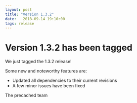 ```yaml
---
layout: post
title: "Version 1.3.2"
date:   2018-09-14 19:10:00
tags: release
---
```


# Version 1.3.2 has been tagged

We just tagged the 1.3.2 release!

Some new and noteworthy features are:

* Updated all dependencies to their current revisions
* A few minor issues have been fixed

The precached team
